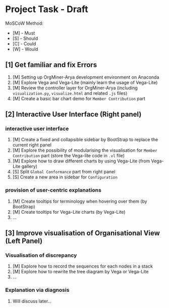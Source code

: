 # Project Task - Draft

MoSCoW Method:

- [M] - Must
- [S] - Should
- [C] - Could
- [W] - Would

## [1] Get familiar and fix Errors

1. [M] Setting up OrgMiner-Arya development environment on Anaconda
2. [M] Explore Vega and Vega-Lite (mainly learn the usage of Vega-Lite)
3. [M] Review the controller layer for OrgMiner-Arya (including `visualization.py`, `visualize.html` and related `.js` files)
4. [M] Create a basic bar chart demo for `Member Contribution` part

## [2] Interactive User Interface (Right panel)

### **interactive** user interface

1. [M] Create a fixed and collapsible sidebar by BootStrap to replace the current right panel
2. [M] Explore the possibility of modularising the visualisation for `Member Contribution` part (store the Vega-lite code in `.vl` file)
3. [M] Explore how to draw different charts by using Vega-Lite (from Vega-Lite gallery)
4. [S] Split `Global Conformance` part from right panel
5. [S] Create a new area in sidebar for `Configuration`

### provision of user-centric explanations

1. [M] Create tooltips for terminology when hovering over them (by BootStrap)
2. [M] Create tooltips for Vega-Lite charts (by Vega-Lite)
3. ...

## [3] Improve visualisation of Organisational View (Left Panel)

### Visualisation of discrepancy

1. [M] Explore how to record the sequences for each nodes in a stack
2. [M] Explore how to rewrite the tree diagram by Vega or Vega-Lite
3. ...

### Explanation via diagnosis

1. Will discuss later...
